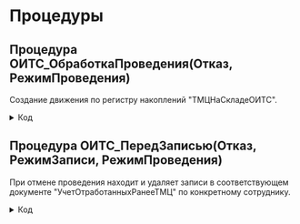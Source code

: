 # Процедуры

## Процедура ОИТС_ОбработкаПроведения(Отказ, РежимПроведения)
Создание движения по регистру накоплений "ТМЦНаСкладеОИТС".

<details>
<summary> Код </summary>
  
      Если Склад = Справочники.Склады.НайтиПоНаименованию("Отдел ИТС (администрирование)") И Подразделение = Справочники.СтруктураПредприятия.НайтиПоНаименованию("Отдел ИТС") Тогда
      	Движения.ТМЦНаСкладеОИТС.Записывать = Истина;
      	Для Каждого ТекСтрокаТовары Из Товары Цикл
      		Движение = Движения.ТМЦНаСкладеОИТС.Добавить();
      		Движение.ВидДвижения = ВидДвиженияНакопления.Расход;
      		Движение.Период = Дата;
      		Движение.НаименованиеТовара = ТекСтрокаТовары.Номенклатура;
      		Движение.Организация = Организация;
      		Если  ОИТС_УчетТМЦ.ЗапросИзРегистра(ТекСтрокаТовары.СерийныйНомер).Количество() > 0 Тогда
      			Движение.СерийныйНомер = ТекСтрокаТовары.СерийныйНомер;
      		КонецЕсли;
      		Движение.Количество = ТекСтрокаТовары.Количество; 
      		Движение.ЕдиницыИзмерения = ТекСтрокаТовары.Номенклатура.ЕдиницаИзмерения;
      		Если ХозяйственнаяОперация = Перечисления.ХозяйственныеОперации.СписаниеТоваровПоТребованию Тогда 
      			Движение.ОтработанРанее = Истина;
      		КонецЕсли;
      	КонецЦикла;
      КонецЕсли;
</details>

## Процедура ОИТС_ПередЗаписью(Отказ, РежимЗаписи, РежимПроведения)
При отмене проведения находит и удаляет записи в соответствующем документе "УчетОтработанныхРанееТМЦ" по конкретному сотруднику.

<details>
<summary> Код </summary>
  
      Если Склад = Справочники.Склады.НайтиПоНаименованию("Отдел ИТС (администрирование)") И Подразделение = Справочники.СтруктураПредприятия.НайтиПоНаименованию("Отдел ИТС") И ЗначениеЗаполнено(ОИТС_СсылкаНаДокумент) Тогда
        Если РежимЗаписи = РежимЗаписиДокумента.ОтменаПроведения Тогда
          ДокументРедактирование = ОИТС_СсылкаНаДокумент.ПолучитьОбъект();
          Для Каждого Товар Из Товары Цикл
            НайденныеСтроки = ДокументРедактирование.Товары.НайтиСтроки(Новый Структура("Номенклатура, СерийныйНомер", Товар.Номенклатура, Товар.СерийныйНомер)); 
            Если НайденныеСтроки.Количество() > 0 Тогда
              НайденныеСтроки[0].Количество = НайденныеСтроки[0].Количество - Товар.Количество;
              ОИТС_УчетТМЦ.ЗаписьВРегистрСведений(ДокументРедактирование.Ссылка, 
              Новый Структура("Номенклатура, СерийныйНомер, Количество", Товар.Номенклатура, Товар.СерийныйНомер, Товар.Количество), "Отменили", Ссылка);	
              Если НайденныеСтроки[0].Количество = 0 Тогда
                ДокументРедактирование.Товары.Удалить(НайденныеСтроки[0]);
              КонецЕсли;	
            КонецЕсли;		
          КонецЦикла;
          ДокументРедактирование.Записать();	
        КонецЕсли;
      	КонецЕсли;
</details>


